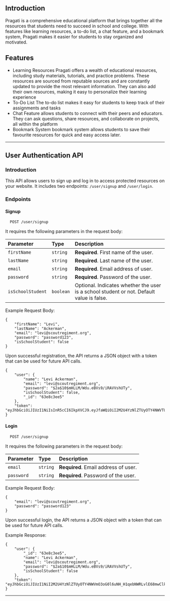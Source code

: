 ## Introduction
Pragati is a comprehensive educational platform that brings together all the resources that students need to succeed in school and college. With features like learning resources, a to-do list, a chat feature, and a bookmark system, Pragati makes it easier for students to stay organized and motivated.

## Features
- Learning Resources
    Pragati offers a wealth of educational resources, including study materials, tutorials, and practice problems. These resources are sourced from reputable sources and are constantly updated to provide the most relevant information.
    They can also add their own resources, making it easy to personalize their learning experience
- To-Do List
    The to-do list makes it easy for students to keep track of their assignments and tasks
- Chat Feature
     allows students to connect with their peers and educators. They can ask questions, share resources, and collaborate on projects, all within the platform
- Bookmark System
    bookmark system allows students to save their favourite resources for quick and easy access later.
---
## User Authentication API

### Introduction
This API allows users to sign up and log in to access protected resources on your website. It includes two endpoints: `/user/signup` and `/user/login`.

### Endpoints
#### Signup
```http
  POST /user/signup
```
It requires the following parameters in the request body:

| Parameter      | Type     | Description                           |
| :------------- | :------- | :------------------------------------ |
| `firstName`    | `string` | **Required**. First name of the user. |
| `lastName`     | `string` | **Required**. Last name of the user.  |
| `email`        | `string` | **Required**. Email address of user.  |
| `password`     | `string` | **Required**. Password of the user.   |
| `isSchoolStudent` | `boolean` | Optional. Indicates whether the user is a school student or not. Default value is false. |


Example Request Body:
```
{
    "firstName": "Levi",
    "lastName": "Ackerman",
    "email": "levi@scoutregiment.org",
    "password": "password123",
    "isSchoolStudent": false
}
```
Upon successful registration, the API returns a JSON object with a token that can be used for future API calls.
```
{
    "user": {
        "name": "Levi Ackerman",
        "email": "levi@scoutregiment.org",
        "password": "$2a$10$mHLLM/Wdu.eBVs9/iRAVVshUTy",
        "isSchoolStudent": false,
        "_id": "63e8c3ee5"
    },
    "token": "eyJhbGciOiJIUzI1NiIsInR5cCI6IkpXVCJ9.eyJfaWQiOiI2M2U4YzNlZTUyOTY4NWVTUiLCJgWr0WgKfq9ljkJftE"
}
```

#### Login
```http
  POST /user/signup
```
It requires the following parameters in the request body:

| Parameter      | Type     | Description                           |
| :------------- | :------- | :------------------------------------ |
| `email`        | `string` | **Required**. Email address of user.  |
| `password`     | `string` | **Required**. Password of the user.   |

Example Request Body:
```
{
    "email": "levi@scoutregiment.org",
    "password": "password123"
}
```
Upon successful login, the API returns a JSON object with a token that can be used for future API calls.

Example Response:
```
{
    "user": {
        "_id": "63e8c3ee5",
        "name": "Levi Ackerman",
        "email": "levi@scoutregiment.org",
        "password": "$2a$10$mHLLM/Wdu.eBVs9/iRAVVshUTy",
        "isSchoolStudent": false
    },
    "token": "eyJhbGciOiJIUzI1NiI2M2U4YzNlZTUyOTY4NWVmO3oG0l6uNH_H1qebNWRLvlE68mwClkgw"
}
```


---
